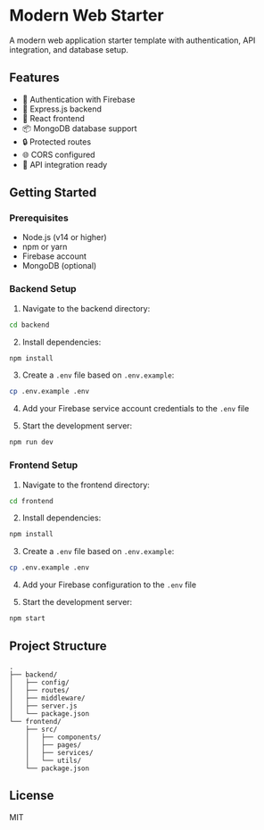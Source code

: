 # Modern Web Starter

A modern web application starter template with authentication, API integration, and database setup.

## Features

- 🔐 Authentication with Firebase
- 🚀 Express.js backend
- 🎯 React frontend
- 📦 MongoDB database support
- 🔒 Protected routes
- 🌐 CORS configured
- 🔄 API integration ready

## Getting Started

### Prerequisites

- Node.js (v14 or higher)
- npm or yarn
- Firebase account
- MongoDB (optional)

### Backend Setup

1. Navigate to the backend directory:
```bash
cd backend
```

2. Install dependencies:
```bash
npm install
```

3. Create a `.env` file based on `.env.example`:
```bash
cp .env.example .env
```

4. Add your Firebase service account credentials to the `.env` file

5. Start the development server:
```bash
npm run dev
```

### Frontend Setup

1. Navigate to the frontend directory:
```bash
cd frontend
```

2. Install dependencies:
```bash
npm install
```

3. Create a `.env` file based on `.env.example`:
```bash
cp .env.example .env
```

4. Add your Firebase configuration to the `.env` file

5. Start the development server:
```bash
npm start
```

## Project Structure

```
.
├── backend/
│   ├── config/
│   ├── routes/
│   ├── middleware/
│   ├── server.js
│   └── package.json
└── frontend/
    ├── src/
    │   ├── components/
    │   ├── pages/
    │   ├── services/
    │   └── utils/
    └── package.json
```

## License

MIT